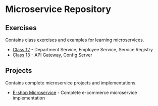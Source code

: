# Microservice Repository

## Exercises

Contains class exercises and examples for learning microservices.

- [Class 12](./exercises/class12/) - Department Service, Employee Service, Service Registry
- [Class 13](./exercises/class13/) - API Gateway, Config Server

## Projects

Contains complete microservice projects and implementations.

- [E-shop Microservice](./projects/eshop-microservice/) - Complete e-commerce microservice implementation